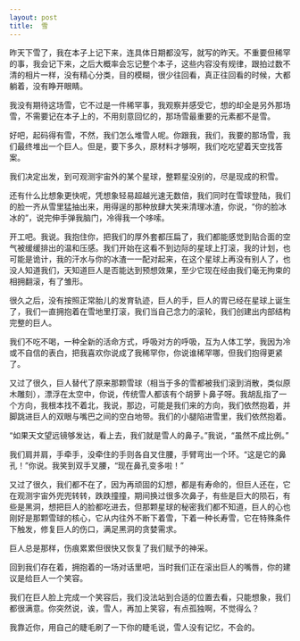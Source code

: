 ```yaml
---
layout: post
title:  雪
---
```


昨天下雪了，我在本子上记下来，连具体日期都没写，就写的昨天。不重要但稀罕的事，我会记下来，之后大概率会忘记整个本子，这些内容没有规律，跟拍过数不清的相片一样，没有精心分类，目的模糊，很少往回看，真正往回看的时候，大都躺着，没有睁开眼睛。  

我没有期待这场雪，它不过是一件稀罕事，我观察并感受它，想的却全是另外那场雪，不需要记在本子上的，不用刻意回忆的，那场雪最重要的元素都不是雪。

好吧，起码得有雪，不然，我们怎么堆雪人呢。你跟我，我们，我要的那场雪，我们最终堆出一个巨人。但是，要下多久，原材料才够啊，我们吃吃望着天空找答案。

我们决定出发，到可观测宇宙外的某个星球，整颗星没别的，尽是现成的积雪。

还有什么比想象更快呢，凭想象轻易超越光速无数倍，我们同时在雪球登陆，我们的脸一齐从雪里猛抽出来，用得逞的那种放肆大笑来清理冰渣，你说，“你的脸冰冰的”，说完伸手弹我脑门，冷得我一个哆嗦。

开工吧。我说。我抱住你，把我们的厚外套都压扁了，我们都能感觉到贴合面的空气被缓缓排出的温和压感。我们开始在这看不到边际的星球上打滚，我的计划，也可能是诡计，我的汗水与你的冰渣一一配对起来，在这个星球上再没有别人了，也没人知道我们，天知道巨人是否能达到预想效果，至少它现在经由我们毫无拘束的相拥翻滚，有了雏形。

很久之后，没有按照正常胎儿的发育轨迹，巨人的手，巨人的胃已经在星球上诞生了，我们一直拥抱着在雪地里打滚，我们当自己念力的滚轮，我们创建出内部结构完整的巨人。

我们不吃不喝，一种全新的活命方式，呼吸对方的呼吸，互为人体工学，我因为冷或不自信的表白，把我喜欢你说成了我稀罕你，你说谁稀罕哪，但我们抱得更紧了。

又过了很久，巨人替代了原来那颗雪球（相当于多的雪都被我们滚到消散，类似原木雕刻），漂浮在太空中，你说，传统雪人都该有个胡萝卜鼻子呀。我胡乱指了一个方向，我根本找不着北，我说，那边，可能是我们来的方向，我们依然抱着，并脚跳进巨人的双眼与嘴巴之间的空白地带。我们的小腿陷进雪里，我们依然抱着。

“如果天文望远镜够发达，看上去，我们就是雪人的鼻子。”我说，“虽然不成比例。”

我们肩并肩，手牵手，没牵住的手则各自叉住腰，手臂弯出一个环。“这是它的鼻孔！”你说。我笑到双手叉腰，“现在鼻孔变多啦！”

又过了很久，我们都不在了，因为再顽固的幻想，都是有寿命的，但巨人还在，它在观测宇宙外兜兜转转，跌跌撞撞，期间换过很多次鼻子，有些是巨大的陨石，有些是黑洞，想把巨人的脸都吃进去，但那颗星球的秘密我们都不知道，巨人的心也刚好是那颗雪球的核心，它从内往外不断下着雪，下着一种长寿雪，它在特殊条件下触发，修复巨人的伤口，满足黑洞的贪婪需求。

巨人总是那样，伤痕累累但很快又恢复了我们赋予的神采。

回到我们存在着，拥抱着的一场对话里吧，当时我们正在滚出巨人的嘴唇，你的建议是给巨人一个笑容。

我们在巨人脸上完成一个笑容后，我们没法站到合适的位置去看，只能想象，我们都很满意。你突然说，诶，雪人，再加上笑容，有点孤独啊，不觉得么？

我靠近你，用自己的睫毛刷了一下你的睫毛说，雪人没有记忆，不会的。 
